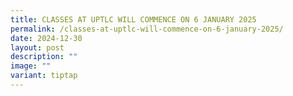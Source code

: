 ```yaml
---
title: CLASSES AT UPTLC WILL COMMENCE ON 6 JANUARY 2025
permalink: /classes-at-uptlc-will-commence-on-6-january-2025/
date: 2024-12-30
layout: post
description: ""
image: ""
variant: tiptap
---
```

